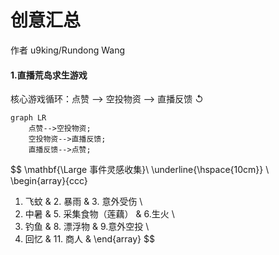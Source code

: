 # 创意汇总

作者 u9king/Rundong Wang

#### 1.直播荒岛求生游戏

核心游戏循环：点赞 —> 空投物资 —> 直播反馈 ↺

```mermaid
graph LR
    点赞-->空投物资;
    空投物资-->直播反馈;
    直播反馈-->点赞;
```

$$
\mathbf{\Large 事件灵感收集}\\
\underline{\hspace{10cm}} \\
\begin{array}{ccc}
1. 飞蚊 & 2. 暴雨 & 3. 意外受伤 \\
4. 中暑 & 5. 采集食物（莲藕） & 6.生火 \\
7. 钓鱼 & 8. 漂浮物 & 9.意外空投 \\
10. 回忆 & 11. 商人 &
\end{array}
$$
